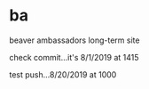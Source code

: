 # ba
beaver ambassadors long-term site


check commit...it's 8/1/2019 at 1415

test push...8/20/2019 at 1000